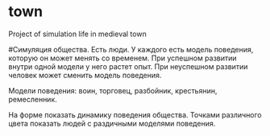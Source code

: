 # town
Project of simulation life in medieval town

#Симуляция общества.
Есть люди. У каждого есть модель поведения, которую он может менять со временем. При 
успешном развитии внутри одной модели у него растет опыт. При неуспешном развитии
человек может сменить модель поведения.

Модели поведения: воин, торговец, разбойник, крестьянин, ремесленник.

На форме показать динамику поведения общества. Точками различного цвета показать людей 
с раздичными моделями поведения.
